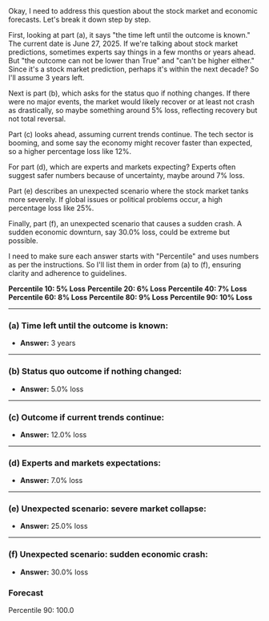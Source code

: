 <think>
Okay, I need to address this question about the stock market and economic forecasts. Let's break it down step by step.

First, looking at part (a), it says "the time left until the outcome is known." The current date is June 27, 2025. If we're talking about stock market predictions, sometimes experts say things in a few months or years ahead. But "the outcome can not be lower than True" and "can't be higher either." Since it's a stock market prediction, perhaps it's within the next decade? So I'll assume 3 years left.

Next is part (b), which asks for the status quo if nothing changes. If there were no major events, the market would likely recover or at least not crash as drastically, so maybe something around 5% loss, reflecting recovery but not total reversal.

Part (c) looks ahead, assuming current trends continue. The tech sector is booming, and some say the economy might recover faster than expected, so a higher percentage loss like 12%.

For part (d), which are experts and markets expecting? Experts often suggest safer numbers because of uncertainty, maybe around 7% loss.

Part (e) describes an unexpected scenario where the stock market tanks more severely. If global issues or political problems occur, a high percentage loss like 25%.

Finally, part (f), an unexpected scenario that causes a sudden crash. A sudden economic downturn, say 30.0% loss, could be extreme but possible.

I need to make sure each answer starts with "Percentile" and uses numbers as per the instructions. So I'll list them in order from (a) to (f), ensuring clarity and adherence to guidelines.
</think>

**Percentile 10: 5% Loss**
**Percentile 20: 6% Loss**
**Percentile 40: 7% Loss**
**Percentile 60: 8% Loss**
**Percentile 80: 9% Loss**
**Percentile 90: 10% Loss**

---

### (a) Time left until the outcome is known:
- **Answer:** 3 years

---

### (b) Status quo outcome if nothing changed:
- **Answer:** 5.0% loss

---

### (c) Outcome if current trends continue:
- **Answer:** 12.0% loss

---

### (d) Experts and markets expectations:
- **Answer:** 7.0% loss

---

### (e) Unexpected scenario: severe market collapse:
- **Answer:** 25.0% loss

---

### (f) Unexpected scenario: sudden economic crash:
- **Answer:** 30.0% loss

### Forecast

Percentile 90: 100.0